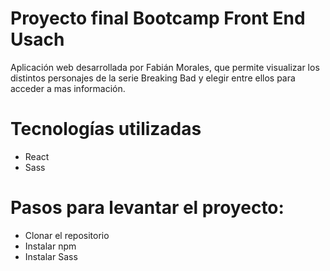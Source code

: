 # Proyecto final Bootcamp Front End Usach

Aplicación web desarrollada por Fabián Morales, que permite visualizar los
distintos personajes de la serie Breaking Bad y elegir entre ellos para acceder a mas información.

# Tecnologías utilizadas

- React
- Sass

# Pasos para levantar el proyecto:

- Clonar el repositorio
- Instalar npm
- Instalar Sass
